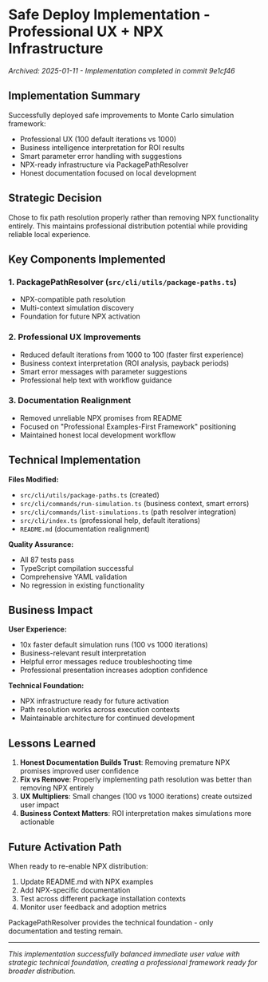 # Safe Deploy Implementation - Professional UX + NPX Infrastructure

*Archived: 2025-01-11 - Implementation completed in commit 9e1cf46*

## Implementation Summary

Successfully deployed safe improvements to Monte Carlo simulation framework:
- Professional UX (100 default iterations vs 1000)
- Business intelligence interpretation for ROI results
- Smart parameter error handling with suggestions
- NPX-ready infrastructure via PackagePathResolver
- Honest documentation focused on local development

## Strategic Decision

Chose to fix path resolution properly rather than removing NPX functionality entirely. This maintains professional distribution potential while providing reliable local experience.

## Key Components Implemented

### 1. PackagePathResolver (`src/cli/utils/package-paths.ts`)
- NPX-compatible path resolution
- Multi-context simulation discovery
- Foundation for future NPX activation

### 2. Professional UX Improvements
- Reduced default iterations from 1000 to 100 (faster first experience)
- Business context interpretation (ROI analysis, payback periods)
- Smart error messages with parameter suggestions
- Professional help text with workflow guidance

### 3. Documentation Realignment
- Removed unreliable NPX promises from README
- Focused on "Professional Examples-First Framework" positioning
- Maintained honest local development workflow

## Technical Implementation

**Files Modified:**
- `src/cli/utils/package-paths.ts` (created)
- `src/cli/commands/run-simulation.ts` (business context, smart errors)
- `src/cli/commands/list-simulations.ts` (path resolver integration)
- `src/cli/index.ts` (professional help, default iterations)
- `README.md` (documentation realignment)

**Quality Assurance:**
- All 87 tests pass
- TypeScript compilation successful
- Comprehensive YAML validation
- No regression in existing functionality

## Business Impact

**User Experience:**
- 10x faster default simulation runs (100 vs 1000 iterations)
- Business-relevant result interpretation
- Helpful error messages reduce troubleshooting time
- Professional presentation increases adoption confidence

**Technical Foundation:**
- NPX infrastructure ready for future activation
- Path resolution works across execution contexts
- Maintainable architecture for continued development

## Lessons Learned

1. **Honest Documentation Builds Trust**: Removing premature NPX promises improved user confidence
2. **Fix vs Remove**: Properly implementing path resolution was better than removing NPX entirely
3. **UX Multipliers**: Small changes (100 vs 1000 iterations) create outsized user impact
4. **Business Context Matters**: ROI interpretation makes simulations more actionable

## Future Activation Path

When ready to re-enable NPX distribution:
1. Update README.md with NPX examples
2. Add NPX-specific documentation
3. Test across different package installation contexts
4. Monitor user feedback and adoption metrics

PackagePathResolver provides the technical foundation - only documentation and testing remain.

---

*This implementation successfully balanced immediate user value with strategic technical foundation, creating a professional framework ready for broader distribution.*
